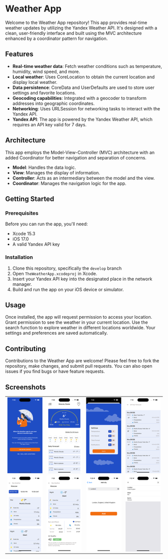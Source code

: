 # Weather App

Welcome to the Weather App repository! This app provides real-time weather updates by utilizing the Yandex Weather API. It's designed with a clean, user-friendly interface and built using the MVC architecture enhanced by a coordinator pattern for navigation.

## Features

- **Real-time weather data**: Fetch weather conditions such as temperature, humidity, wind speed, and more.
- **Local weather**: Uses CoreLocation to obtain the current location and display local weather.
- **Data persistence**: CoreData and UserDefaults are used to store user settings and favorite locations.
- **Geocoding capabilities**: Integrated with a geocoder to transform addresses into geographic coordinates.
- **Networking**: Uses URLSession for networking tasks to interact with the Yandex API.
- **Yandex API**: The app is powered by the Yandex Weather API, which requires an API key valid for 7 days.

## Architecture

This app employs the Model-View-Controller (MVC) architecture with an added Coordinator for better navigation and separation of concerns.

- **Model**: Handles the data logic.
- **View**: Manages the display of information.
- **Controller**: Acts as an intermediary between the model and the view.
- **Coordinator**: Manages the navigation logic for the app.

## Getting Started

### Prerequisites

Before you can run the app, you'll need:
- Xcode 15.3 
- iOS 17.0
- A valid Yandex API key

### Installation

1. Clone this repository, specifically the `develop` branch
2. Open `TheWeatherApp.xcodeproj` in Xcode.
3. Insert your Yandex API key into the designated place in the network manager.
4. Build and run the app on your iOS device or simulator.

## Usage

Once installed, the app will request permission to access your location. Grant permission to see the weather in your current location. Use the search function to explore weather in different locations worldwide. Your settings and preferences are saved automatically.

## Contributing

Contributions to the Weather App are welcome! Please feel free to fork the repository, make changes, and submit pull requests. You can also open issues if you find bugs or have feature requests.

## Screenshots

|     |     |     |     |
| --- | --- | --- | --- |
| ![Image 1](https://github.com/anzmax/weather-app/blob/develop/1.png) | ![Image 2](https://github.com/anzmax/weather-app/blob/develop/2.png) | ![Image 3](https://github.com/anzmax/weather-app/blob/develop/3.png) | ![Image 4](https://github.com/anzmax/weather-app/blob/develop/4.png) |
| ![Image 5](https://github.com/anzmax/weather-app/blob/develop/5.png) | ![Image 6](https://github.com/anzmax/weather-app/blob/develop/6.png) | ![Image 7](https://github.com/anzmax/weather-app/blob/develop/7.png) | ![Image 8](https://github.com/anzmax/weather-app/blob/develop/8.png) |

